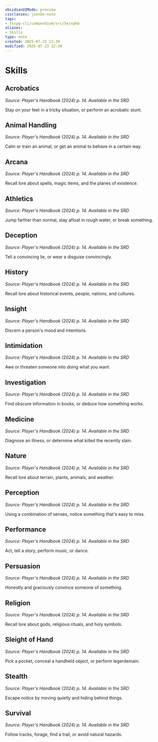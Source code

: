 ```yaml
---
obsidianUIMode: preview
cssclasses: json5e-note
tags:
- ttrpg-cli/compendium/src/5e/xphb
aliases:
- Skills
type: note
created: 2025-07-23 12:39
modified: 2025-07-23 12:39
---
```

# Skills

## Acrobatics
_Source: Player's Handbook (2024) p. 14. Available in the <span title='Systems Reference Document (5.2)'>SRD</span>_

Stay on your feet in a tricky situation, or perform an acrobatic stunt.

## Animal Handling
_Source: Player's Handbook (2024) p. 14. Available in the <span title='Systems Reference Document (5.2)'>SRD</span>_

Calm or train an animal, or get an animal to behave in a certain way.

## Arcana
_Source: Player's Handbook (2024) p. 14. Available in the <span title='Systems Reference Document (5.2)'>SRD</span>_

Recall lore about spells, magic items, and the planes of existence.

## Athletics
_Source: Player's Handbook (2024) p. 14. Available in the <span title='Systems Reference Document (5.2)'>SRD</span>_

Jump farther than normal, stay afloat in rough water, or break something.

## Deception
_Source: Player's Handbook (2024) p. 14. Available in the <span title='Systems Reference Document (5.2)'>SRD</span>_

Tell a convincing lie, or wear a disguise convincingly.

## History
_Source: Player's Handbook (2024) p. 14. Available in the <span title='Systems Reference Document (5.2)'>SRD</span>_

Recall lore about historical events, people, nations, and cultures.

## Insight
_Source: Player's Handbook (2024) p. 14. Available in the <span title='Systems Reference Document (5.2)'>SRD</span>_

Discern a person's mood and intentions.

## Intimidation
_Source: Player's Handbook (2024) p. 14. Available in the <span title='Systems Reference Document (5.2)'>SRD</span>_

Awe or threaten someone into doing what you want.

## Investigation
_Source: Player's Handbook (2024) p. 14. Available in the <span title='Systems Reference Document (5.2)'>SRD</span>_

Find obscure information in books, or deduce how something works.

## Medicine
_Source: Player's Handbook (2024) p. 14. Available in the <span title='Systems Reference Document (5.2)'>SRD</span>_

Diagnose an illness, or determine what killed the recently slain.

## Nature
_Source: Player's Handbook (2024) p. 14. Available in the <span title='Systems Reference Document (5.2)'>SRD</span>_

Recall lore about terrain, plants, animals, and weather.

## Perception
_Source: Player's Handbook (2024) p. 14. Available in the <span title='Systems Reference Document (5.2)'>SRD</span>_

Using a combination of senses, notice something that's easy to miss.

## Performance
_Source: Player's Handbook (2024) p. 14. Available in the <span title='Systems Reference Document (5.2)'>SRD</span>_

Act, tell a story, perform music, or dance.

## Persuasion
_Source: Player's Handbook (2024) p. 14. Available in the <span title='Systems Reference Document (5.2)'>SRD</span>_

Honestly and graciously convince someone of something.

## Religion
_Source: Player's Handbook (2024) p. 14. Available in the <span title='Systems Reference Document (5.2)'>SRD</span>_

Recall lore about gods, religious rituals, and holy symbols.

## Sleight of Hand
_Source: Player's Handbook (2024) p. 14. Available in the <span title='Systems Reference Document (5.2)'>SRD</span>_

Pick a pocket, conceal a handheld object, or perform legerdemain.

## Stealth
_Source: Player's Handbook (2024) p. 14. Available in the <span title='Systems Reference Document (5.2)'>SRD</span>_

Escape notice by moving quietly and hiding behind things.

## Survival
_Source: Player's Handbook (2024) p. 14. Available in the <span title='Systems Reference Document (5.2)'>SRD</span>_

Follow tracks, forage, find a trail, or avoid natural hazards.
